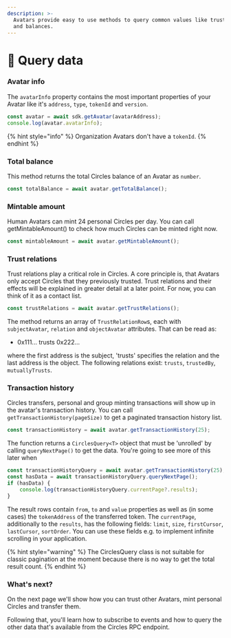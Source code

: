 ```yaml
---
description: >-
  Avatars provide easy to use methods to query common values like trust lists
  and balances.
---
```


# 📝 Query data

### Avatar info

The `avatarInfo` property contains the most important properties of your Avatar like it's `address`, `type`, `tokenId` and `version`.

```typescript
const avatar = await sdk.getAvatar(avatarAddress);
console.log(avatar.avatarInfo);
```

{% hint style="info" %}
Organization Avatars don't have a `tokenId`.
{% endhint %}

### Total balance

This method returns the total Circles balance of an Avatar as `number`.

```typescript
const totalBalance = await avatar.getTotalBalance();
```

### Mintable amount

Human Avatars can mint 24 personal Circles per day. You can call getMintableAmount() to check how much Circles can be minted right now.

```typescript
const mintableAmount = await avatar.getMintableAmount();
```

### Trust relations

Trust relations play a critical role in Circles. A core principle is, that Avatars only accept Circles that they previously trusted. Trust relations and their effects will be explained in greater detail at a later point. For now, you can think of it as a contact list.

```typescript
const trustRelations = await avatar.getTrustRelations();
```

The method returns an array of `TrustRelationRow`s, each with `subjectAvatar`, `relation` and `objectAvatar` attributes. That can be read as:

* 0x111... trusts 0x222...

where the first address is the subject, 'trusts' specifies the relation and the last address is the object. The following relations exist: `trusts`, `trustedBy`, `mutuallyTrusts`.

### Transaction history

Circles transfers, personal and group minting transactions will show up in the avatar's transaction history. You can call `getTransactionHistory(pageSize)` to get a paginated transaction history list.

```typescript
const transactionHistory = await avatar.getTransactionHistory(25);
```

The function returns a `CirclesQuery<T>` object that must be 'unrolled' by calling `queryNextPage()` to get the data. You're going to see more of this later when&#x20;

```typescript
const transactionHistoryQuery = await avatar.getTransactionHistory(25);
const hasData = await transactionHistoryQuery.queryNextPage();
if (hasData) {
    console.log(transactionHistoryQuery.currentPage?.results);
}
```

The result rows contain `from`, `to` and `value` properties as well as (in some cases) the `tokenAddress` of the transferred token. The `currentPage`, additionally to the `results`, has the following fields: `limit`, `size`, `firstCursor`, `lastCursor`, `sortOrder`. You can use these fields e.g. to implement infinite scrolling in your application.&#x20;

{% hint style="warning" %}
The CirclesQuery class is not suitable for classic pagination at the moment because there is no way to get the total result count.
{% endhint %}

### What's next?

On the next page we'll show how you can trust other Avatars, mint personal Circles and transfer them.

Following that, you'll learn how to subscribe to events and how to query the other data that's available from the Circles RPC endpoint.
